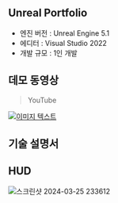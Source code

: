 Unreal Portfolio
---
+ 엔진 버전 : Unreal Engine 5.1
+ 에디터 : Visual Studio 2022
+ 개발 규모 : 1인 개발

데모 동영상
---
>YouTube

[![이미지 텍스트](https://i9.ytimg.com/vi_webp/nOkH8RUjV6Y/mqdefault.webp?v=6645fc40&sqp=CJz2l7IG&rs=AOn4CLC3sVrhyp-NAXT84hf9FkAfgVd1IQ)](https://youtu.be/nOkH8RUjV6Y)

기술 설명서
---
HUD
---
![스크린샷 2024-03-25 233612](https://github.com/mettal142/TPS/assets/40825944/7f857f9c-3364-4810-9e94-5f9a7110fba8)

